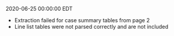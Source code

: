 2020-06-25 00:00:00 EDT


- Extraction failed for case summary tables from page 2
- Line list tables were not parsed correctly and are not included
